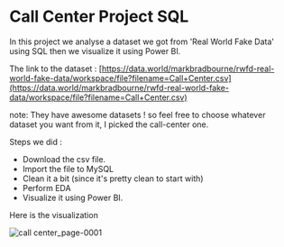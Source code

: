# Call Center Project SQL

In this project we analyse a dataset we got from 'Real World Fake Data' using SQL then we visualize it using Power BI. 

The link to the dataset : [https://data.world/markbradbourne/rwfd-real-world-fake-data/workspace/file?filename=Call+Center.csv](https://data.world/markbradbourne/rwfd-real-world-fake-data/workspace/file?filename=Call+Center.csv)

note: They have awesome datasets ! so feel free to choose whatever dataset you want from it, I picked the call-center one.

Steps we did :

- Download the csv file.
- Import the file to MySQL
- Clean it a bit (since it's pretty clean to start with)
- Perform EDA
- Visualize it using Power BI.

Here is the visualization

![call center_page-0001](https://github.com/user-attachments/assets/059d4640-75d6-4970-8808-8d3bf645f43a)


